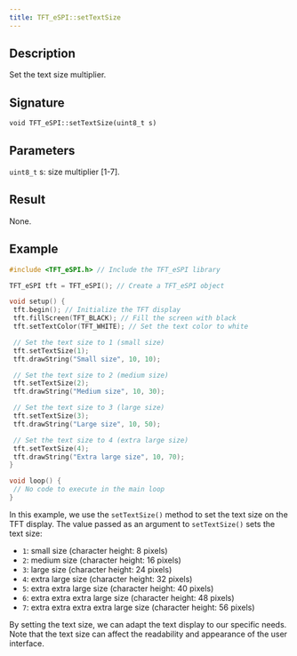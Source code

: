 ```yaml
---
title: TFT_eSPI::setTextSize
---
```


## Description

Set the text size multiplier.

## Signature

`void TFT_eSPI::setTextSize(uint8_t s)`

## Parameters

`uint8_t` s: size multiplier [1-7].

## Result

None.

## Example
 ``` cpp
#include <TFT_eSPI.h> // Include the TFT_eSPI library

TFT_eSPI tft = TFT_eSPI(); // Create a TFT_eSPI object

void setup() {
  tft.begin(); // Initialize the TFT display
  tft.fillScreen(TFT_BLACK); // Fill the screen with black
  tft.setTextColor(TFT_WHITE); // Set the text color to white

  // Set the text size to 1 (small size)
  tft.setTextSize(1);
  tft.drawString("Small size", 10, 10);

  // Set the text size to 2 (medium size)
  tft.setTextSize(2);
  tft.drawString("Medium size", 10, 30);

  // Set the text size to 3 (large size)
  tft.setTextSize(3);
  tft.drawString("Large size", 10, 50);

  // Set the text size to 4 (extra large size)
  tft.setTextSize(4);
  tft.drawString("Extra large size", 10, 70);
}

void loop() {
  // No code to execute in the main loop
}
```

In this example, we use the `setTextSize()` method to set the text size on the TFT display. The value passed as an
argument to `setTextSize()` sets the text size:

* `1`: small size (character height: 8 pixels)
* `2`: medium size (character height: 16 pixels)
* `3`: large size (character height: 24 pixels)
* `4`: extra large size (character height: 32 pixels)
* `5`: extra extra large size (character height: 40 pixels)
* `6`: extra extra extra large size (character height: 48 pixels)
* `7`: extra extra extra extra large size (character height: 56 pixels)

By setting the text size, we can adapt the text display to our specific needs. Note that the text size can affect the
readability and appearance of the user interface.
